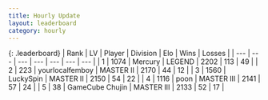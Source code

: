 ```yaml
---
title: Hourly Update
layout: leaderboard
category: hourly
---
```


{: .leaderboard}
| Rank | LV | Player | Division | Elo | Wins | Losses |
| --- | --- | --- | --- | --- | --- | --- |
| <span data-change="0">1</span> | 1074 | <span title="ID: 692745">Mercury</span> | LEGEND | <span data-change="0">2202</span> | <span data-change="0">113</span> | <span data-change="0">49</span> |
| <span data-change="0">2</span> | 223 | <span title="ID: 719486">yourlocalfemboy</span> | MASTER II | <span data-change="0">2170</span> | <span data-change="0">44</span> | <span data-change="0">12</span> |
| <span data-change="0">3</span> | 1560 | <span title="ID: 498412">LuckySpin</span> | MASTER II | <span data-change="0">2150</span> | <span data-change="0">54</span> | <span data-change="0">22</span> |
| <span data-change="0">4</span> | 1116 | <span title="ID: 540690">poon</span> | MASTER III | <span data-change="0">2141</span> | <span data-change="0">57</span> | <span data-change="0">24</span> |
| <span data-change="0">5</span> | 38 | <span title="ID: 754306">GameCube Chujin</span> | MASTER III | <span data-change="0">2133</span> | <span data-change="0">52</span> | <span data-change="0">17</span> |